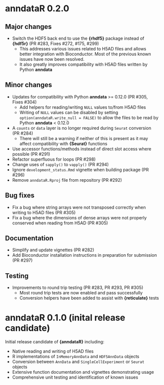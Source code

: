 # anndataR 0.2.0

## Major changes

- Switch the HDF5 back end to use the **{rhdf5}** package instead of **{hdf5r}**
  (PR #283, Fixes #272, #175, #299)
  - This addresses various issues related to H5AD files and allows better
    integration with Bioconductor. Most of the previous known issues have now
    been resolved.
  - It also greatly improves compatibility with H5AD files written by Python
    **anndata**

## Minor changes

- Updates for compatibility with Python **anndata** >= 0.12.0 (PR #305,
  Fixes #304)
  - Add helpers for reading/writing `NULL` values to/from H5AD files
  - Writing of `NULL` values can be disabled by setting
    `option(anndataR.write_null = FALSE)` to allow the files to be read by
    Python **anndata** < 0.12.0
- A `counts` or `data` layer is no longer required during `Seurat` conversion
  (PR #284)
  - There will still be a warning if neither of this is present as it may
    affect compatibility with **{Seurat}** functions
- Use accessor functions/methods instead of direct slot access where possible
  (PR #291)
- Refactor superfluous for loops (PR #298)
- Change uses of `sapply()` to `vapply()` (PR #294)
- Ignore `development_status.Rmd` vignette when building package (PR #296)
- Remove `anndataR.Rproj` file from repository (PR #292)

## Bug fixes

- Fix a bug where string arrays were not transposed correctly when writing to
  H5AD files (PR #305)
- Fix a bug where the dimensions of dense arrays were not properly conserved
  when reading from H5AD (PR #305)

## Documentation

- Simplify and update vignettes (PR #282)
- Add Bioconductor installation instructions in preparation for submission (PR #297)

## Testing

- Improvements to round trip testing (PR #283, PR #293, PR #305)
  - Most round trip tests are now enabled and pass successfully
  - Conversion helpers have been added to assist with **{reticulate}** tests

# anndataR 0.1.0 (inital release candidate)

Initial release candidate of **{anndataR}** including:

- Native reading and writing of H5AD files
- R implementations of `InMemoryAnnData` and `HDF5AnnData` objects
- Conversion between `AnnData` and `SingleCellExperiment` or `Seurat` objects
- Extensive function documentation and vignettes demonstrating usage
- Comprehensive unit testing and identification of known issues
